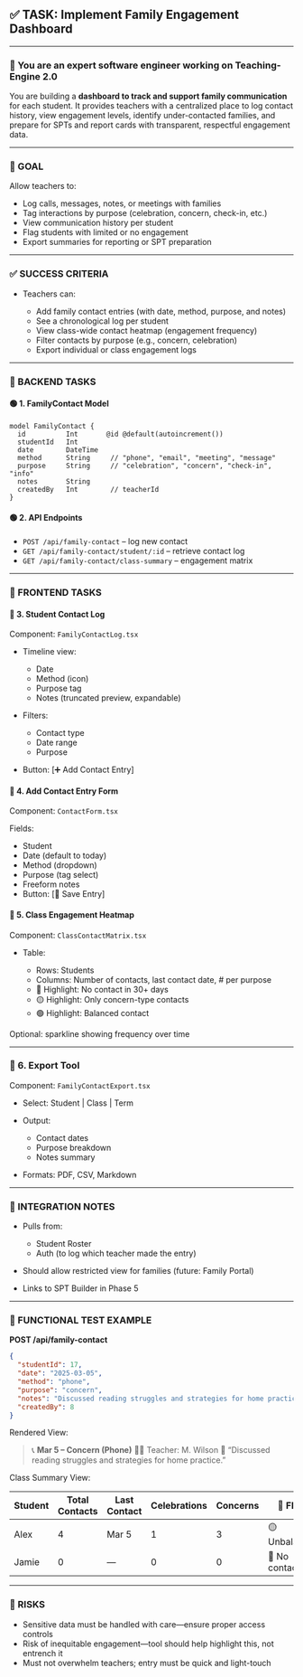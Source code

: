 ## ✅ TASK: Implement Family Engagement Dashboard

---

### 🧠 You are an expert software engineer working on Teaching-Engine 2.0

You are building a **dashboard to track and support family communication** for each student. It provides teachers with a centralized place to log contact history, view engagement levels, identify under-contacted families, and prepare for SPTs and report cards with transparent, respectful engagement data.

---

### 🔹 GOAL

Allow teachers to:

- Log calls, messages, notes, or meetings with families
- Tag interactions by purpose (celebration, concern, check-in, etc.)
- View communication history per student
- Flag students with limited or no engagement
- Export summaries for reporting or SPT preparation

---

### ✅ SUCCESS CRITERIA

- Teachers can:

  - Add family contact entries (with date, method, purpose, and notes)
  - See a chronological log per student
  - View class-wide contact heatmap (engagement frequency)
  - Filter contacts by purpose (e.g., concern, celebration)
  - Export individual or class engagement logs

---

### 🔧 BACKEND TASKS

#### 🟢 1. FamilyContact Model

```prisma
model FamilyContact {
  id          Int       @id @default(autoincrement())
  studentId   Int
  date        DateTime
  method      String     // "phone", "email", "meeting", "message"
  purpose     String     // "celebration", "concern", "check-in", "info"
  notes       String
  createdBy   Int        // teacherId
}
```

#### 🟢 2. API Endpoints

- `POST /api/family-contact` – log new contact
- `GET /api/family-contact/student/:id` – retrieve contact log
- `GET /api/family-contact/class-summary` – engagement matrix

---

### 🎨 FRONTEND TASKS

#### 🔵 3. Student Contact Log

Component: `FamilyContactLog.tsx`

- Timeline view:

  - Date
  - Method (icon)
  - Purpose tag
  - Notes (truncated preview, expandable)

- Filters:

  - Contact type
  - Date range
  - Purpose

- Button: \[➕ Add Contact Entry]

#### 🔵 4. Add Contact Entry Form

Component: `ContactForm.tsx`

Fields:

- Student
- Date (default to today)
- Method (dropdown)
- Purpose (tag select)
- Freeform notes
- Button: \[💾 Save Entry]

#### 🔵 5. Class Engagement Heatmap

Component: `ClassContactMatrix.tsx`

- Table:

  - Rows: Students
  - Columns: Number of contacts, last contact date, # per purpose
  - 🔴 Highlight: No contact in 30+ days
  - 🟡 Highlight: Only concern-type contacts
  - 🟢 Highlight: Balanced contact

Optional: sparkline showing frequency over time

---

### 🔵 6. Export Tool

Component: `FamilyContactExport.tsx`

- Select: Student | Class | Term
- Output:

  - Contact dates
  - Purpose breakdown
  - Notes summary

- Formats: PDF, CSV, Markdown

---

### 🔗 INTEGRATION NOTES

- Pulls from:

  - Student Roster
  - Auth (to log which teacher made the entry)

- Should allow restricted view for families (future: Family Portal)
- Links to SPT Builder in Phase 5

---

### 🧪 FUNCTIONAL TEST EXAMPLE

**POST /api/family-contact**

```json
{
  "studentId": 17,
  "date": "2025-03-05",
  "method": "phone",
  "purpose": "concern",
  "notes": "Discussed reading struggles and strategies for home practice.",
  "createdBy": 8
}
```

Rendered View:

> 📞 **Mar 5 – Concern (Phone)**
> 🧑‍🏫 Teacher: M. Wilson
> 📝 “Discussed reading struggles and strategies for home practice.”

Class Summary View:

| Student | Total Contacts | Last Contact | Celebrations | Concerns | 🔔 Flags      |
| ------- | -------------- | ------------ | ------------ | -------- | ------------- |
| Alex    | 4              | Mar 5        | 1            | 3        | 🟡 Unbalanced |
| Jamie   | 0              | —            | 0            | 0        | 🔴 No contact |

---

### 🚩 RISKS

- Sensitive data must be handled with care—ensure proper access controls
- Risk of inequitable engagement—tool should help highlight this, not entrench it
- Must not overwhelm teachers; entry must be quick and light-touch
